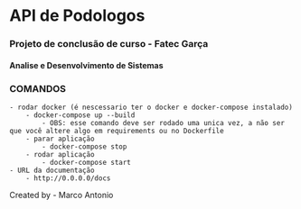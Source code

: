 # API de Podologos

### Projeto de conclusão de curso - Fatec Garça
#### Analise e Desenvolvimento de Sistemas


### COMANDOS
    - rodar docker (é nescessario ter o docker e docker-compose instalado)
        - docker-compose up --build
            - OBS: esse comando deve ser rodado uma unica vez, a não ser que você altere algo em requirements ou no Dockerfile
        - parar aplicação
            - docker-compose stop
        - rodar aplicação
            - docker-compose start
    - URL da documentação
        - http://0.0.0.0/docs



Created by - Marco Antonio 